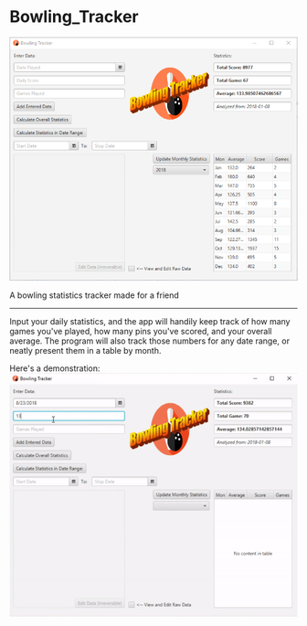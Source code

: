 # Bowling_Tracker
![An overview of the applet](example.png)

A bowling statistics tracker made for a friend
______________________________________________

Input your daily statistics, and the app will handily keep track of how many games you've played, how many pins you've scored, and your overall average. The program will also track those numbers for any date range, or neatly present them in a table by month.

Here's a demonstration:
![A demonstration](demo.gif)

